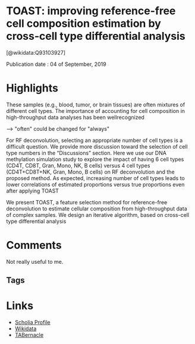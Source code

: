 
TOAST: improving reference-free cell composition estimation by cross-cell type differential analysis
====================================================================================================
  
  [@wikidata:Q93103927]  
  
Publication date : 04 of September, 2019  

# Highlights

These samples (e.g.,
blood, tumor, or brain tissues) are often mixtures of different cell types. The importance of accounting for cell composition in high-throughput data analyses has been wellrecognized 

--> "often" could be changed for "always"

For RF deconvolution, selecting an appropriate number
of cell types is a difficult question. We provide more discussion toward the selection of cell type numbers in the
“Discussions” section. Here we use our DNA methylation
simulation study to explore the impact of having 6 cell
types (CD4T, CD8T, Gran, Mono, NK, B cells) versus 4
cell types (CD4T+CD8T+NK, Gran, Mono, B cells) on
RF deconvolution and the proposed method. As expected,
increasing number of cell types leads to lower correlations of estimated proportions versus true proportions
even after applying TOAST

We present TOAST, a feature selection method for
reference-free deconvolution to estimate cellular composition from high-throughput data of complex samples.
We design an iterative algorithm, based on cross-cell
type differential analysis


# Comments
Not really useful to me.

## Tags

# Links
  
 * [Scholia Profile](https://scholia.toolforge.org/work/Q93103927)  
 * [Wikidata](https://www.wikidata.org/wiki/Q93103927)  
 * [TABernacle](https://tabernacle.toolforge.org/?#/tab/manual/Q93103927/P921%3BP4510)  
